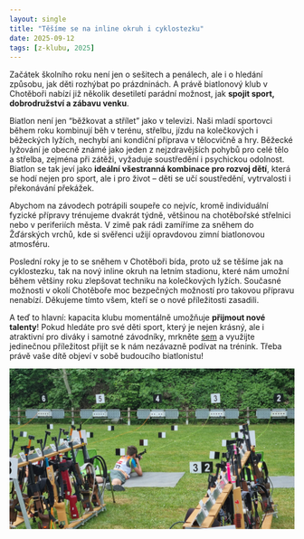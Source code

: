 ```yaml
---
layout: single
title: "Těšíme se na inline okruh i cyklostezku"
date: 2025-09-12
tags: [z-klubu, 2025]
---
```


Začátek školního roku není jen o sešitech a penálech, ale i o hledání způsobu, jak děti rozhýbat po prázdninách. A právě biatlonový klub v Chotěboři nabízí již několik desetiletí parádní možnost, jak **spojit sport, dobrodružství a zábavu venku**.

Biatlon není jen “běžkovat a střílet” jako v televizi. Naši mladí sportovci během roku kombinují běh v terénu, střelbu, jízdu na kolečkových i běžeckých lyžích, nechybí ani kondiční příprava v tělocvičně a hry. Běžecké lyžování je obecně známé jako jeden z nejzdravějších pohybů pro celé tělo a střelba, zejména při zátěži, vyžaduje soustředění i psychickou odolnost. Biatlon se tak jeví jako **ideální všestranná kombinace pro rozvoj dětí**, která se hodí nejen pro sport, ale i pro život – děti se učí soustředění, vytrvalosti i překonávání překážek.

Abychom na závodech potrápili soupeře co nejvíc, kromě individuální fyzické přípravy trénujeme dvakrát týdně, většinou na chotěbořské střelnici nebo v periferiích města. V zimě pak rádi zamíříme za sněhem do Žďárských vrchů, kde si svěřenci užijí opravdovou zimní biatlonovou atmosféru.

Poslední roky je to se sněhem v Chotěboři bída, proto už se těšíme jak na cyklostezku, tak na nový inline okruh na letním stadionu, které nám umožní během většiny roku zlepšovat techniku na kolečkových lyžích. Současné možnosti v okolí Chotěboře moc bezpečných možností pro takovou přípravu nenabízí. Děkujeme tímto všem, kteří se o nové příležitosti zasadili. 

A teď to hlavní: kapacita klubu momentálně umožňuje **přijmout nové talenty**! Pokud hledáte pro své děti sport, který je nejen krásný, ale i atraktivní pro diváky i samotné závodníky, mrkněte [sem](/pridej-se/) a využijte jedinečnou příležitost přijít se k nám nezávazně podívat na trénink. Třeba právě vaše dítě objeví v sobě budoucího biatlonistu!

![Kolecka](/assets/images/posts/zavody-jaklik.jpg)

